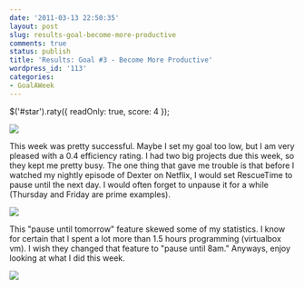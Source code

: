 ```yaml
---
date: '2011-03-13 22:50:35'
layout: post
slug: results-goal-become-more-productive
comments: true
status: publish
title: 'Results: Goal #3 - Become More Productive'
wordpress_id: '113'
categories:
- GoalAWeek
---
```


$('#star').raty({ readOnly: true, score: 4 });

![](/images/posts/Goal03-02.png)

This week was pretty successful. Maybe I set my goal too low, but I am very pleased with a 0.4 efficiency rating. I had two big projects due this week, so they kept me pretty busy. The one thing that gave me trouble is that before I watched my nightly episode of Dexter on Netflix, I would set RescueTime to pause until the next day. I would often forget to unpause it for a while (Thursday and Friday are prime examples).

![](/images/posts/Goal03-03.png)

This "pause until tomorrow" feature skewed some of my statistics. I know for certain that I spent a lot more than 1.5 hours programming (virtualbox vm). I wish they changed that feature to "pause until 8am." Anyways, enjoy looking at what I did this week.

![](/images/posts/Goal03-04.png)